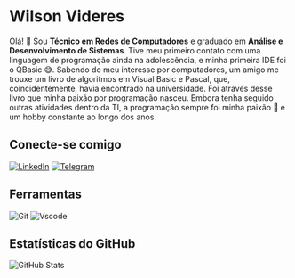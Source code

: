 # Wilson Videres
Olá! 👋 Sou **Técnico em Redes de Computadores** e graduado em **Análise e Desenvolvimento de Sistemas**. Tive meu primeiro contato com uma linguagem de programação ainda na adolescência, e minha primeira IDE foi o QBasic 😅. Sabendo do meu interesse por computadores, um amigo me trouxe um livro de algoritmos em Visual Basic e Pascal, que, coincidentemente, havia encontrado na universidade. Foi através desse livro que minha paixão por programação nasceu. Embora tenha seguido outras atividades dentro da TI, a programação sempre foi minha paixão 💙 e um hobby constante ao longo dos anos.

## Conecte-se comigo

[![LinkedIn](https://img.shields.io/badge/LinkedIn-000?style=for-the-badge&logo=linkedin&logoColor=0077B5)](https://www.linkedin.com/in/wilsonvideres/) 
[![Telegram](https://img.shields.io/badge/Telegram-000?style=for-the-badge&logo=telegram&logoColor=0088cc)](https://t.me/wilsonvideres)

## Ferramentas

![Git](https://img.shields.io/badge/GIT-E44C30?style=for-the-badge&logo=git&logoColor=white)
![Vscode](https://img.shields.io/badge/Vscode-007ACC?style=for-the-badge&logo=visual-studio-code&logoColor=white)

## Estatísticas do GitHub

![GitHub Stats](https://github-readme-stats.vercel.app/api?username=wilsonvideres&theme=transparent&bg_color=000&border_color=30A3DC&show_icons=true&icon_color=30A3DC&title_color=30A3DC&text_color=FFF)


